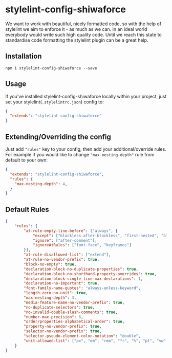 # stylelint-config-shiwaforce
We want to work with beautiful, nicely formatted code, so with the help of stylelint we aim to enforce it - as much as we can. In an ideal world everybody would write such high quality code. Until we reach this state to standardise code formatting the stylelint plugin can be a great help.

## Installation
```
npm i stylelint-config-shiwaforce --save
```

## Usage
If you've installed stylelint-config-shiwaforce locally within your project, just set your stylelint(`.stylelintrc.json`) config to:
```json
{
  "extends": "stylelint-config-shiwaforce"
}
```

## Extending/Overriding the config
Just add ```"rules"``` key to your config, then add your additional/override rules.
For example if you would like to change ```"max-nesting-depth"``` rule from default to your own:
```json
{
  "extends": "stylelint-config-shiwaforce",
  "rules": {
    "max-nesting-depth": 4,
  }
}
```

## Default Rules
```json
{
	"rules": {
		"at-rule-empty-line-before": ["always", {
			"except": ["blockless-after-blockless", "first-nested", "blockless-after-same-name-blockless"],
			"ignore": ["after-comment"],
			"ignoreAtRules": ["font-face", "keyframes"]
		}],
		"at-rule-disallowed-list": ["extend"],
		"at-rule-no-vendor-prefix": true,
		"block-no-empty": true,
		"declaration-block-no-duplicate-properties": true,
		"declaration-block-no-shorthand-property-overrides": true,
		"declaration-block-single-line-max-declarations": 1,
		"declaration-no-important": true,
		"font-family-name-quotes": "always-unless-keyword",
		"length-zero-no-unit": true,
		"max-nesting-depth": 3,
		"media-feature-name-no-vendor-prefix": true,
		"no-duplicate-selectors": true,
		"no-invalid-double-slash-comments": true,
		"number-max-precision": 6,
		"order/properties-alphabetical-order": true,
		"property-no-vendor-prefix": true,
		"selector-no-vendor-prefix": true,
		"selector-pseudo-element-colon-notation": "double",
		"unit-allowed-list": ["px", "em", "rem", "fr", "%", "pt", "vw", "vh", "dvh", "svh", "lvh", "dvb", "svb", "lvb", "vmin", "vmax", "deg", "s", "ms"]
	}
}
```
